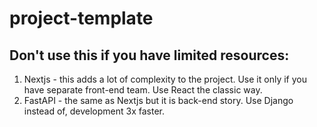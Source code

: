 # project-template


Don't use this if you have limited resources:
---
1. Nextjs - this adds a lot of complexity to the project.
    Use it only if you have separate front-end team. 
    Use React the classic way. 
2. FastAPI - the same as Nextjs but it is back-end story.
    Use Django instead of, development 3x faster. 
